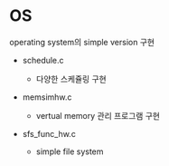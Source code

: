 # OS
operating system의 simple version 구현

- schedule.c
  - 다양한 스케쥴링 구현

- memsimhw.c
  - vertual memory 관리 프로그램 구현
 
- sfs_func_hw.c
  - simple file system 
